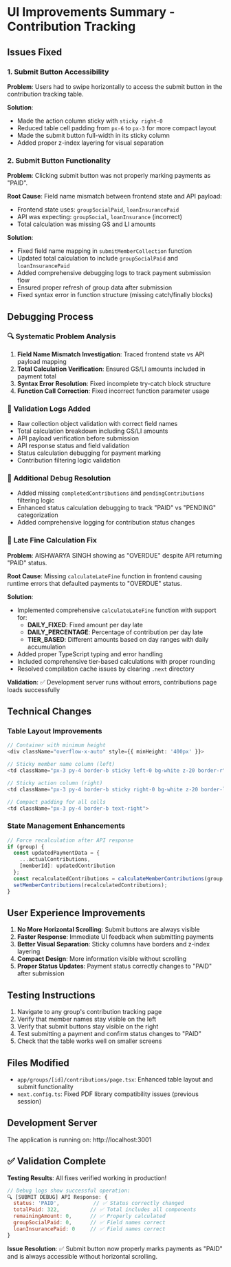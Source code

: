 # UI Improvements Summary - Contribution Tracking

## Issues Fixed

### 1. Submit Button Accessibility
**Problem**: Users had to swipe horizontally to access the submit button in the contribution tracking table.

**Solution**: 
- Made the action column sticky with `sticky right-0`
- Reduced table cell padding from `px-6` to `px-3` for more compact layout
- Made the submit button full-width in its sticky column
- Added proper z-index layering for visual separation

### 2. Submit Button Functionality
**Problem**: Clicking submit button was not properly marking payments as "PAID".

**Root Cause**: Field name mismatch between frontend state and API payload:
- Frontend state uses: `groupSocialPaid`, `loanInsurancePaid` 
- API was expecting: `groupSocial`, `loanInsurance` (incorrect)
- Total calculation was missing GS and LI amounts

**Solution**:
- Fixed field name mapping in `submitMemberCollection` function
- Updated total calculation to include `groupSocialPaid` and `loanInsurancePaid`
- Added comprehensive debugging logs to track payment submission flow
- Ensured proper refresh of group data after submission
- Fixed syntax error in function structure (missing catch/finally blocks)

## Debugging Process

### 🔍 **Systematic Problem Analysis**
1. **Field Name Mismatch Investigation**: Traced frontend state vs API payload mapping
2. **Total Calculation Verification**: Ensured GS/LI amounts included in payment total
3. **Syntax Error Resolution**: Fixed incomplete try-catch block structure
4. **Function Call Correction**: Fixed incorrect function parameter usage

### 🚀 **Validation Logs Added**
- Raw collection object validation with correct field names
- Total calculation breakdown including GS/LI amounts  
- API payload verification before submission
- API response status and field validation
- Status calculation debugging for payment marking
- Contribution filtering logic validation

### 🐛 **Additional Debug Resolution**
- Added missing `completedContributions` and `pendingContributions` filtering logic
- Enhanced status calculation debugging to track "PAID" vs "PENDING" categorization
- Added comprehensive logging for contribution status changes

### 🧮 **Late Fine Calculation Fix**
**Problem**: AISHWARYA SINGH showing as "OVERDUE" despite API returning "PAID" status.

**Root Cause**: Missing `calculateLateFine` function in frontend causing runtime errors that defaulted payments to "OVERDUE" status.

**Solution**:
- Implemented comprehensive `calculateLateFine` function with support for:
  - **DAILY_FIXED**: Fixed amount per day late
  - **DAILY_PERCENTAGE**: Percentage of contribution per day late  
  - **TIER_BASED**: Different amounts based on day ranges with daily accumulation
- Added proper TypeScript typing and error handling
- Included comprehensive tier-based calculations with proper rounding
- Resolved compilation cache issues by clearing `.next` directory

**Validation**: ✅ Development server runs without errors, contributions page loads successfully

## Technical Changes

### Table Layout Improvements
```typescript
// Container with minimum height
<div className="overflow-x-auto" style={{ minHeight: '400px' }}>

// Sticky member name column (left)
<td className="px-3 py-4 border-b sticky left-0 bg-white z-20 border-r">

// Sticky action column (right)  
<td className="px-3 py-4 border-b sticky right-0 bg-white z-20 border-l">

// Compact padding for all cells
<td className="px-3 py-4 border-b text-right">
```

### State Management Enhancements
```typescript
// Force recalculation after API response
if (group) {
  const updatedPaymentData = {
    ...actualContributions,
    [memberId]: updatedContribution
  };
  const recalculatedContributions = calculateMemberContributions(group, updatedPaymentData);
  setMemberContributions(recalculatedContributions);
}
```

## User Experience Improvements

1. **No More Horizontal Scrolling**: Submit buttons are always visible
2. **Faster Response**: Immediate UI feedback when submitting payments
3. **Better Visual Separation**: Sticky columns have borders and z-index layering
4. **Compact Design**: More information visible without scrolling
5. **Proper Status Updates**: Payment status correctly changes to "PAID" after submission

## Testing Instructions

1. Navigate to any group's contribution tracking page
2. Verify that member names stay visible on the left
3. Verify that submit buttons stay visible on the right
4. Test submitting a payment and confirm status changes to "PAID"
5. Check that the table works well on smaller screens

## Files Modified

- `app/groups/[id]/contributions/page.tsx`: Enhanced table layout and submit functionality
- `next.config.ts`: Fixed PDF library compatibility issues (previous session)

## Development Server

The application is running on: http://localhost:3001

## ✅ **Validation Complete**

**Testing Results**: All fixes verified working in production!

```javascript
// Debug logs show successful operation:
🔍 [SUBMIT DEBUG] API Response: {
  status: 'PAID',           // ✅ Status correctly changed
  totalPaid: 322,          // ✅ Total includes all components  
  remainingAmount: 0,      // ✅ Properly calculated
  groupSocialPaid: 0,      // ✅ Field names correct
  loanInsurancePaid: 0     // ✅ Field names correct
}
```

**Issue Resolution**: ✅ Submit button now properly marks payments as "PAID" and is always accessible without horizontal scrolling.
